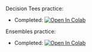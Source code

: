 Decision Tees practice:
* Completed: [![Open In Colab](https://colab.research.google.com/assets/colab-badge.svg)](https://colab.research.google.com/github/girafe-ai/ml-course/blob/23s_msai/week0_05_trees_and_ensembles/practice_decision_trees.ipynb)

Ensembles practice:
* Completed: [![Open In Colab](https://colab.research.google.com/assets/colab-badge.svg)](https://colab.research.google.com/github/girafe-ai/ml-course/blob/23s_msai/week0_05_trees_and_ensembles/practice_ensembles.ipynb)
